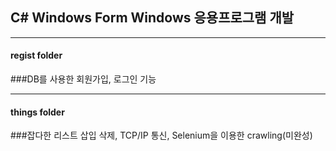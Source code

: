 
## C# Windows Form Windows 응용프로그램 개발

---

#### regist folder

###DB를 사용한 회원가입, 로그인 기능

---

#### things folder

###잡다한 리스트 삽입 삭제, TCP/IP 통신, Selenium을 이용한 crawling(미완성)
